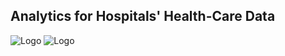 



## **Analytics for Hospitals' Health-Care Data**
![Logo](https://cdn.dribbble.com/users/345283/screenshots/1566266/dribble-1.gif) 
![Logo](https://images.app.goo.gl/pUYwvsqeGq1rFKXVA.gif) 
